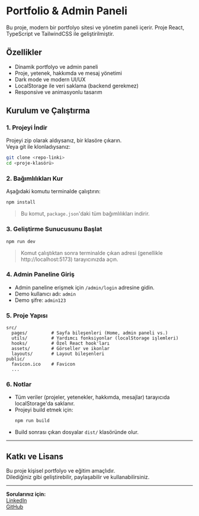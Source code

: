 # Portfolio & Admin Paneli

Bu proje, modern bir portfolyo sitesi ve yönetim paneli içerir. Proje React, TypeScript ve TailwindCSS ile geliştirilmiştir.

## Özellikler

- Dinamik portfolyo ve admin paneli
- Proje, yetenek, hakkımda ve mesaj yönetimi
- Dark mode ve modern UI/UX
- LocalStorage ile veri saklama (backend gerekmez)
- Responsive ve animasyonlu tasarım

## Kurulum ve Çalıştırma

### 1. Projeyi İndir

Projeyi zip olarak aldıysanız, bir klasöre çıkarın.  
Veya git ile klonladıysanız:
```sh
git clone <repo-linki>
cd <proje-klasörü>
```

### 2. Bağımlılıkları Kur

Aşağıdaki komutu terminalde çalıştırın:
```sh
npm install
```
> Bu komut, `package.json`'daki tüm bağımlılıkları indirir.

### 3. Geliştirme Sunucusunu Başlat

```sh
npm run dev
```
> Komut çalıştıktan sonra terminalde çıkan adresi (genellikle http://localhost:5173) tarayıcınızda açın.

### 4. Admin Paneline Giriş

- Admin paneline erişmek için `/admin/login` adresine gidin.
- Demo kullanıcı adı: `admin`
- Demo şifre: `admin123`

### 5. Proje Yapısı

```
src/
  pages/         # Sayfa bileşenleri (Home, admin paneli vs.)
  utils/         # Yardımcı fonksiyonlar (localStorage işlemleri)
  hooks/         # Özel React hook'ları
  assets/        # Görseller ve ikonlar
  layouts/       # Layout bileşenleri
public/
  favicon.ico    # Favicon
  ...
```

### 6. Notlar

- Tüm veriler (projeler, yetenekler, hakkımda, mesajlar) tarayıcıda localStorage'da saklanır.
- Projeyi build etmek için:
  ```sh
  npm run build
  ```
- Build sonrası çıkan dosyalar `dist/` klasöründe olur.

---

## Katkı ve Lisans

Bu proje kişisel portfolyo ve eğitim amaçlıdır.  
Dilediğiniz gibi geliştirebilir, paylaşabilir ve kullanabilirsiniz.

---

**Sorularınız için:**  
[LinkedIn](https://www.linkedin.com/in/harzem-umut-yıldız-2356801b7/)  
[GitHub](https://github.com/HarzemYldz)
